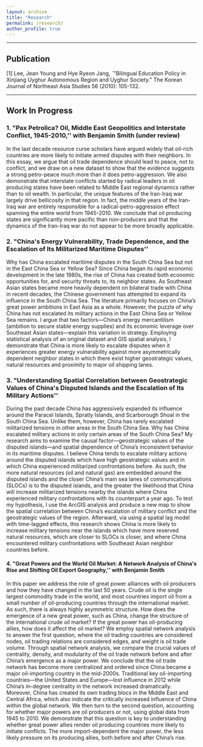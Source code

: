 ```yaml
---
layout: archive
title: "Research"
permalink: /research/
author_profile: true
---
```


<!--{% include base_path %}

{% for post in site.publications reversed %}
  {% include archive-single.html %}
{% endfor %}
-->



------------------------------------------------------------------------------
## Publication
[1] Lee, Jean Young and Hye Ryeon Jang, `"Bilingual Education Policy in Xinjiang Uyghur Autonomous Region and Uyghur Society." The Korean Journal of Northeast Asia Studies 56 (2010): 105-132.

------------------------------------------------------------------------------
## Work In Progress

### 1. "Pax Petrolica? Oil, Middle East Geopolitics and Interstate Conflict, 1945-2010,'' with Benjamin Smith (under review)

In the last decade resource curse scholars have argued widely that oil-rich countries are more likely to initiate armed disputes with their neighbors. In this essay, we argue that oil trade dependence should lead to peace, not to conflict, and we draw on a new dataset to show that the evidence suggests a strong petro-peace much more than it does petro-aggression. We also demonstrate that interstate conflicts started by radical leaders in oil producing states have been related to Middle East regional dynamics rather than to oil wealth. In particular, the unique features of the Iran-Iraq war largely drive bellicosity in that region. In fact, the middle years of the Iran-Iraq war are entirely responsible for a radical-petro-aggression effect spanning the entire world from 1945-2010. We conclude that oil producing states are significantly more pacific than non-producers and that the dynamics of the Iran-Iraq war do not appear to be more broadly applicable. 

### 2. "China's Energy Vulnerability, Trade Dependence, and the Escalation of Its Militarized Maritime Disputes'' 
Why has China escalated maritime disputes in the South China Sea but not in the East China Sea or Yellow Sea? Since China began its rapid economic development in the late 1980s, the rise of China has created both economic opportunities for, and security threats to, its neighbor states. As Southeast Asian states became more heavily dependent on bilateral trade with China in recent decades, the Chinese government has attempted to expand its influence in the South China Sea. The literature primarily focuses on China’s great power ambitions in East Asia as a whole. However, the puzzle of why China has not escalated its military actions in the East China Sea or Yellow Sea remains. I argue that two factors—China’s energy mercantilism (ambition to secure stable energy supplies) and its economic leverage over Southeast Asian states—explain this variation in strategy. Employing statistical analysis of an original dataset and GIS spatial analysis, I demonstrate that China is more likely to escalate disputes when it experiences greater energy vulnerability against more asymmetrically dependent neighbor states in which there exist higher geostrategic values, natural resources and proximity to major oil shipping lanes. 

### 3. "Understanding Spatial Correlation between Geostrategic Values of China's Disputed Islands and the Escalation of Its Military Actions'' 
During the past decade China has aggressively expanded its influence around the Paracel Islands, Spratly Islands, and Scarborough Shoal in the South China Sea. Unlike them, however, China has rarely escalated militarized tensions in other areas in the South China Sea. Why has China escalated military actions in only certain areas of the South China Sea? My research aims to examine the causal factor—geostrategic values of the disputed islands—and spatial dependence of China’s inconsistent behavior in its maritime disputes. I believe China tends to escalate military actions around the disputed islands which have high geostrategic values and in which China experienced militarized confrontations before. As such, the more natural resources (oil and natural gas) are embedded around the disputed islands and the closer China’s main sea lanes of communications (SLOCs) is to the disputed islands, and the greater the likelihood that China will increase militarized tensions nearby the islands where China experienced military confrontations with its counterpart a year ago. To test my hypothesis, I use the ArcGIS analysis and produce a new map to show the spatial correlation between China’s escalation of military conflict and the geostrategic values of the region. Afterward, via using a spatial lag model with time-lagged effects, this research shows China is more likely to increase military tensions near the islands which have more reserved natural resources, which are closer to SLOCs is closer, and where China encountered military confrontations with Southeast Asian neighbor countries before.    

#### 4. "Great Powers and the World Oil Market: A Network Analysis of China's Rise and Shifting Oil Export Geography,'' with Benjamin Smith
In this paper we address the role of great power alliances with oil producers and how they have changed in the last 50 years. Crude oil is the single largest commodity trade in the world, and most countries import oil from a small number of oil-producing countries through the international market. As such, there is always highly asymmetric structure. How does the emergence of a new great power, such as China, change the structure of the international crude oil market? If the great power has oil-producing allies, how does it affect the oil market? We employ spatial network analysis to answer the first question, where the oil trading countries are considered nodes, oil trading relations are considered edges, and weight is oil trade volume. Through spatial network analysis, we compare the crucial values of centrality, density, and modularity of the oil trade network before and after China’s emergence as a major power. We conclude that the oil trade network has become more centralized and ordered since China became a major oil-importing country in the mid-2000s. Traditional key oil-importing countries—the United States and Europe—lost influence in 2012 while China’s in-degree centrality in the network increased dramatically. Moreover, China has created its own trading blocs in the Middle East and Central Africa, which also indicate the critically increased influence of China within the global network. We then turn to the second question, accounting for whether major powers are oil producers or not, using global data from 1945 to 2010. We demonstrate that this question is key to understanding whether great power allies render oil producing countries more likely to initiate conflicts. The more import-dependent the major power, the less likely pressure on its producing allies, both before and after China’s rise.

